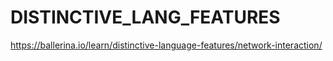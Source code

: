 # DISTINCTIVE_LANG_FEATURES

https://ballerina.io/learn/distinctive-language-features/network-interaction/

